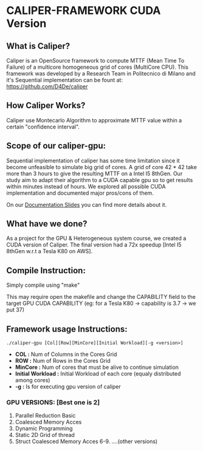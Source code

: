 # CALIPER-FRAMEWORK CUDA Version

## What is Caliper?

Caliper is an OpenSource framework to compute MTTF (Mean Time To Failure) of a multicore homogeneous grid of cores (MultiCore CPU).
This framework was developed by a Research Team in Politecnico di Milano and it's Sequential implementation can be fount at: https://github.com/D4De/caliper

## How Caliper Works?
Caliper use Montecarlo Algorithm to approximate MTTF value within a certain "confidence interval".

## Scope of our caliper-gpu:

Sequential implementation of caliper has some time limitation since it become unfeasible to simulate big grid of cores.
A grid of core 42 * 42 take more than 3 hours to give the resulting MTTF on a Intel I5 8thGen.
Our study aim to adapt their algorithm to a CUDA capable gpu so to get results within minutes instead of hours.
We explored all possible CUDA implementation and documented major pros/cons of them.

On our [Documentation Slides](./Documentation/Caliper-Cuda-Presentation.pdf) you can find more details about it.

## What have we done?

As a project for the GPU & Heterogeneous system course, we created a CUDA version of Caliper.
The final version had a 72x speedup [Intel I5 8thGen w.r.t a Tesla K80 on AWS].

## Compile Instruction:
Simply compile using "make"

This may require open the makefile and change the CAPABILITY field to the target GPU CUDA CAPABILITY 
(eg: for a Tesla K80 -> capability is 3.7 -> we put 37)

## Framework usage Instructions:

```
./caliper-gpu [Col][Row][MinCore][Initial Workload][-g <version>]
```
- **COL :**  Num of Columns in the Cores Grid
- **ROW :**  Num of Rows in the Cores Grid
- **MinCore :** Num of cores that must be alive to continue simulation
- **Initial Workload :**  Initial Workload of each core (equaly distributed among cores)
- **-g :** Is for executing gpu version of caliper

### GPU VERSIONS: [Best one is 2]
1. Parallel Reduction Basic
2. Coalesced Memory Acces
3. Dynamic Programming
4. Static 2D Grid of thread
5. Struct Coalesced Memory Acces
6-9. ....(other versions)

